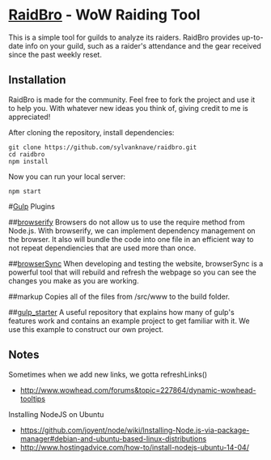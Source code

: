 # [RaidBro](http://raidbro.com) - WoW Raiding Tool

This is a simple tool for guilds to analyze its raiders.  RaidBro provides up-to-date info on your guild, such as a raider's attendance and the gear received since the past weekly reset.


## Installation

RaidBro is made for the community. Feel free to fork the project and use it to help you.  With whatever new ideas you think of, giving credit to me is appreciated!

After cloning the repository, install dependencies:
```
git clone https://github.com/sylvanknave/raidbro.git
cd raidbro
npm install
```

Now you can run your local server:
```
npm start
```

#[Gulp](https://github.com/gulpjs/gulp) Plugins


##[browserify](https://github.com/substack/node-browserify)
Browsers do not allow us to use the require method from Node.js. With browserify, we can implement dependency management on the browser. It also will bundle the code into one file in an efficient way to not repeat dependiencies that are used more than once.

##[browserSync](http://www.browsersync.io/)
When developing and testing the website, browserSync is a powerful tool that will rebuild and refresh the webpage so you can see the changes you make as you are working.

##markup
Copies all of the files from /src/www to the build folder.

##[gulp_starter](https://github.com/greypants/gulp-starter)
A useful repository that explains how many of gulp's features work and contains an example project to get familiar with it. We use this example to construct our own project.


## Notes

Sometimes when we add new links, we gotta refreshLinks()
- http://www.wowhead.com/forums&topic=227864/dynamic-wowhead-tooltips

Installing NodeJS on Ubuntu
- https://github.com/joyent/node/wiki/Installing-Node.js-via-package-manager#debian-and-ubuntu-based-linux-distributions
- http://www.hostingadvice.com/how-to/install-nodejs-ubuntu-14-04/
